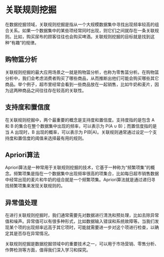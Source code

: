 # 关联规则挖掘

在数据挖掘领域，关联规则挖掘是指从一个大规模数据集中寻找出现频率较高的组合关系。如果一个数据集中的某些项经常同时出现，则它们之间就存在一条关联规则。比如，购买尿布的顾客往往也会购买啤酒。关联规则挖掘的目标就是找到这种“有趣”的规律。

## 购物篮分析

关联规则挖掘的最大应用场景之一就是购物篮分析，也称为零售篮分析。在购物篮分析中，我们会考虑消费者购买了哪些商品，从而推断出他们可能会购买哪些其它商品。举个例子，超市里经常会看到一些商品放在一起销售，比如牛奶和麦片，因为这两种商品之间往往存在较高的关联性。

## 支持度和置信度

在关联规则挖掘中，两个最重要的概念是支持度和置信度。支持度指的是包含 A 和 B 的集合在整个数据集中出现的频率，可以表示为 P(A ∪ B)；而置信度指的是当 A 出现时，B 出现的概率，可以表示为 P(B|A)。关联规则通常通过设定一个支持度和置信度的阈值来选择最有用的规则。

## Apriori算法

Apriori算法是一种常用于关联规则挖掘的技术，它基于一种称为“频繁项集”的概念。频繁项集是指在一个数据集中出现频率很高的项集合，比如每日超市销售数据中经常出现的麦片和牛奶的组合就是一个频繁项集。Apriori算法就是通过递归寻找频繁项集来发现关联规则的。

## 异常值处理

在进行关联规则挖掘时，我们通常需要先对数据进行清洗和预处理，比如去除异常值和噪声。异常值可以有很多种形式，比如数据输入错误和系统故障等。当我们发现某个项的出现频率远高于其它项时，可能就需要进一步对这个项进行检查，以确定其是否存在异常情况。

关联规则挖掘是数据挖掘领域中的重要技术之一，可以用于市场营销、零售分析、作弊检测等方面，值得我们深入学习和探究。